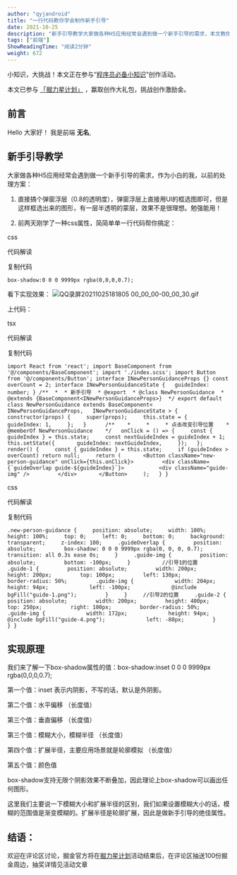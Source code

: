 ```yaml
---
author: "qyjandroid"
title: "一行代码教你学会制作新手引导"
date: 2021-10-25
description: "新手引导教学大家做各种H5应用经常会遇到做一个新手引导的需求，本文教你一行代码搞定，分分钟让你学会！"
tags: ["前端"]
ShowReadingTime: "阅读2分钟"
weight: 672
---
```

小知识，大挑战！本文正在参与“[程序员必备小知识](https://juejin.cn/post/7008476801634680869 "https://juejin.cn/post/7008476801634680869")”创作活动。

本文已参与 [「掘力星计划」](https://juejin.cn/post/7012210233804079141 "https://juejin.cn/post/7012210233804079141") ，赢取创作大礼包，挑战创作激励金。

前言
--

Hello 大家好！ 我是前端 **无名**,

新手引导教学
------

大家做各种H5应用经常会遇到做一个新手引导的需求，作为小白的我，以前的处理方案：

1.  直接搞个弹窗浮层（0.8的透明度），弹窗浮层上直接用UI的框选图即可，但是这样框选出来的图形，有一层半透明的蒙层，效果不是很理想。勉强能用！
    
2.  前两天刚学了一种css属性，简简单单一行代码帮你搞定：
    

css

 代码解读

复制代码

 `box-shadow:0 0 0 9999px rgba(0,0,0,0.7);`

看下实现效果： ![QQ录屏20211025181805 00_00_00-00_00_30.gif](https://p3-juejin.byteimg.com/tos-cn-i-k3u1fbpfcp/0d503cc5b51747a1a7c50f9b9731a23e~tplv-k3u1fbpfcp-zoom-in-crop-mark:1512:0:0:0.awebp?)

上代码：

tsx

 代码解读

复制代码

``import React from 'react'; import BaseComponent from '@/components/BaseComponent'; import './index.scss'; import Button from '@/components/Button'; interface INewPersonGuidanceProps {} const overCount = 2; interface INewPersonGuidanceState {   guideIndex: number; } /**  *  * 新手引导  * @export  * @class NewPersonGuidance  * @extends {BaseComponent<INewPersonGuidanceProps>}  */ export default class NewPersonGuidance extends BaseComponent<   INewPersonGuidanceProps,   INewPersonGuidanceState > {   constructor(props) {     super(props);     this.state = {       guideIndex: 1,     };   }      /**    *     *     * 点击改变引导位置    * @memberOf NewPersonGuidance    */   onClick = () => {     const { guideIndex } = this.state;     const nextGuideIndex = guideIndex + 1;     this.setState({       guideIndex: nextGuideIndex,     });   };   render() {     const { guideIndex } = this.state;     if (guideIndex > overCount) return null;     return (       <Button className="new-person-guidance" onClick={this.onClick}>         <div className={`guideOverlap guide-${guideIndex}`}>           <div className="guide-img" />         </div>       </Button>     );   } }``

css

 代码解读

复制代码

`.new-person-guidance {     position: absolute;     width: 100%;     height: 100%;     top: 0;     left: 0;     bottom: 0;     background: transparent;     z-index: 100;     .guideOverlap {         position: absolute;         box-shadow: 0 0 0 9999px rgba(0, 0, 0, 0.7);         transition: all 0.3s ease 0s;     }     .guide-img {         position: absolute;         bottom: -100px;     }          //引导1的位置     .guide-1 {         position: absolute;         width: 200px;         height: 200px;         top: 100px;         left: 130px;         border-radius: 50%;         .guide-img {             width: 204px;             height: 94px;             left: -100px;             @include bgFill("guide-1.png");         }     }     //引导2的位置     .guide-2 {         position: absolute;         width: 200px;         height: 400px;         top: 250px;         right: 100px;         border-radius: 50%;         .guide-img {             width: 172px;             height: 94px;             @include bgFill("guide-4.png");             left: -80px;         }     } }`

实现原理
----

我们来了解一下box-shadow属性的值：box-shadow:inset 0 0 0 9999px rgba(0,0,0,0.7);

第一个值：inset 表示内阴影，不写的话，默认是外阴影。

第二个值：水平偏移 （长度值）

第三个值：垂直偏移 （长度值）

第三个值：模糊大小，模糊半径 （长度值）

第四个值：扩展半径，主要应用场景就是轮廓模拟 （长度值）

第五个值：颜色值

box-shadow支持无限个阴影效果不断叠加，因此理论上box-shadow可以画出任何图形。

这里我们主要说一下模糊大小和扩展半径的区别，我们如果设置模糊大小的话，模糊的范围值是渐变模糊的。扩展半径是轮廓扩展，因此是做新手引导的绝佳属性。

结语：
---

欢迎在评论区讨论，掘金官方将在[掘力星计划](https://juejin.cn/post/7012210233804079141 "https://juejin.cn/post/7012210233804079141")活动结束后，在评论区抽送100份掘金周边，抽奖详情见活动文章